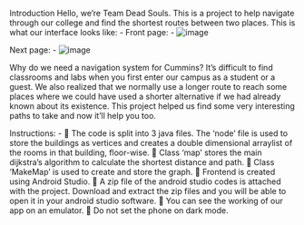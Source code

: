 Introduction
Hello, we’re Team Dead Souls. This is a project to help navigate through our college and find the shortest routes between two places.
This is what our interface looks like: -
Front page: -
![image](https://user-images.githubusercontent.com/101361502/168479399-1179f7ff-a1f7-4974-bfdb-57ebfc8f4f22.png)

 
Next page: -
![image](https://user-images.githubusercontent.com/101361502/168479408-9ba99f32-0cd8-4769-baa2-e6d31f8d5973.png)


Why do we need a navigation system for Cummins?
It’s difficult to find classrooms and labs when you first enter our campus as a student or a guest. We also realized that we normally use a longer route to reach some places where we could have used a shorter alternative if we had already known about its existence. This project helped us find some very interesting paths to take and now it’ll help you too.

Instructions: -
	The code is split into 3 java files. The ‘node’ file is used to store the buildings as vertices and creates a double dimensional arraylist of the rooms in that building, floor-wise.
	Class ‘map’ stores the main dijkstra’s algorithm to calculate the shortest distance and path.
	Class ‘MakeMap’ is used to create and store the graph.
	Frontend is created using Android Studio.
	A zip file of the android studio codes is attached with the project. Download and extract the zip files and you will be able to open it in your android studio software. 
	You can see the working of our app on an emulator.
	Do not set the phone on dark mode.




